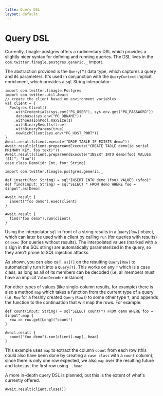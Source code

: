 ```yaml
---
title: Query DSL
layout: default
---
```


# Query DSL

Currently, finagle-postgres offers a rudimentary DSL which provides a slightly nicer syntax for defining and running
queries. The DSL lives in the `com.twitter.finagle.postgres.generic._` import.

The abstraction provided is the `Query[T]` data type, which captures a query and its parameters. It's used in conjunction
with the `QueryContext` implicit enrichment, which provides a `sql` String interpolator:

```tut:invisible
import com.twitter.finagle.Postgres
import com.twitter.util.Await
// create the client based on environment variables
val client = {
  Postgres.Client()
    .withCredentials(sys.env("PG_USER"), sys.env.get("PG_PASSWORD"))
    .database(sys.env("PG_DBNAME"))
    .withSessionPool.maxSize(1)
    .withBinaryResults(true)
    .withBinaryParams(true)
    .newRichClient(sys.env("PG_HOST_PORT"))
}  
Await.result(client.execute("DROP TABLE IF EXISTS demo"))
Await.result(client.prepareAndExecute("CREATE TABLE demo(id serial PRIMARY KEY, foo text)"))
Await.result(client.prepareAndExecute("INSERT INTO demo(foo) VALUES ($1)", "foo"))
case class Demo(id: Int, foo: String)
```

```tut:book
import com.twitter.finagle.postgres.generic._

def insert(foo: String) = sql"INSERT INTO demo (foo) VALUES ($foo)"
def find(input: String) = sql"SELECT * FROM demo WHERE foo = $input".as[Demo]

Await.result {
  insert("foo demo").exec(client)
}

Await.result {
  find("foo demo").run(client)
}
```

Using the interpolator `sql` in front of a string results in a `Query[Row]` object, which can later be used with a client
by calling `run` (for queries with results) or `exec` (for queries without results). The interpolated values (marked with
a `$` sign in the SQL string) are automatically parameterized in the query, so they aren't prone to SQL injection attacks.

As shown, you can also call `.as[T]` on the resulting `Query[Row]` to automatically turn it into a `Query[T]`. This works
on any `T` which is a case class, as long as all of its members can be decoded (i.e. all members must have an implicit
`ValueDecoder` instance).

For other types of values (like single-column results, for example) there is also a method `map` which takes a function
from the current type of a query (i.e. `Row` for a freshly created `Query[Row]`) to some other type `T`, and appends the
function to the continuation that will map the rows. For example:

```tut:book
def count(input: String) = sql"SELECT count(*) FROM demo WHERE foo = $input".map {
  row => row.get[Long]("count")
}

Await.result {
  count("foo demo").run(client).map(_.head)
}
```

This example uses `map` to extract the column `count` from each row (this could also have been done by creating a `case
class` with a `count` column); since there is only one row expected, we also `map` over the resulting future and take
just the first row using `_.head`.

A more in-depth query DSL is planned, but this is the extent of what's currently offered.
```tut:invisible
Await.result(client.close())
```